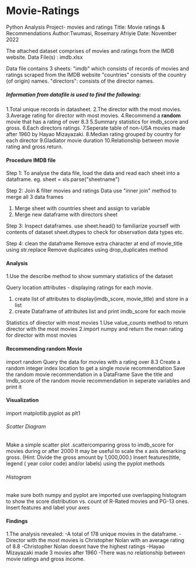# Movie-Ratings
Python Analysis Project- movies and ratings
Title: Movie ratings & Recommendations
Author:Twumasi, Rosemary Afriyie
Date: November 2022

The attached dataset comprises of movies and ratings from the IMDB website.
Data File(s) : imdb.xlsx

Data file contains 3 sheets:
"imdb" which consists of records of movies and ratings scraped from the IMDB website
"countries" consists of the country (of origin) names.
"directors": consists of the director names.

##### Information from datafile is used to find the following:
1.Total unique records in datasheet.
2.The director with the most movies.
3.Average rating for director with most movies.
4.Recommend a **random** movie that has a rating of over 8.3
5.Summary statistics for imdb_score and gross.
6.Each directors ratings.
7.Seperate table of non-USA movies made after 1960 by Hayao Mizayazaki.
8.Median rating grouped by country for each director
9.Gladiator movie duration
10.Relationship between movie rating and gross return. 

#### Procedure IMDB file
Step 1: To analyse the data file, load the data and read each sheet into a dataframe.
eg. sheet = xls.parse("sheetname")

Step 2: Join & filter movies and ratings Data
use "inner join" method to merge all 3 data frames
1. Merge sheet with countries sheet and assign to variable
2. Merge new dataframe with directors sheet

Step 3: Inspect dataframes.
use sheet.head() to familiarize yourself with contents of dataset
sheet.dtypes to check for observation data types
etc.

Step 4: clean the dataframe
Remove extra character at end of movie_title using str.replace
Remove duplicates using drop_duplicates method


#### Analysis
1.Use the describe method to show summary statistics of the dataset

Query location attributes - displaying ratings for each movie.
1. create list of attributes to display(imdb_score, movie_title) and store in a list
2. create Dataframe of attributes list and print imdb_score for each movie

Statistics of director with most movies
1.Use value_counts method to return director with the most movies
2.import numpy and return the mean rating for director with most movies

#### Recommending random Movie
import random
Query the data for movies with a rating over 8.3
Create a random integer index location to get a single movie recommendation
Save the random movie recommendation in a DataFrame
Save the title and imdb_score of the random movie recommendation in seperate variables and print it

#### Visualization
import matplotlib.pyplot as plt1

###### Scatter Diagram
Make a simple scatter plot .scattercomparing gross to imdb_score for movies during or after 2000
It may be useful to scale the x axis demarking gross.
(Hint: Divide the gross amount by 1,000,000.)
Insert features(title, legend ( year color code) and/or labels) using the pyplot methods


###### Histogram
make sure both numpy and pyplot are imported
use overlapping histogram to show the score distribution vs. count of R-Rated movies and PG-13 ones.
Insert features and label your axes

#### Findings
1.The analysis revealed:
-A total of 178 unique movies in the dataframe.
-Director with the most movies is Christopher Nolan with an average rating of 8.8
-Christopher Nolan doesnt have the highest ratings
-Hayao Mizayazaki made 3 movies after 1960
-There was no relationship between movie ratings and gross income.



